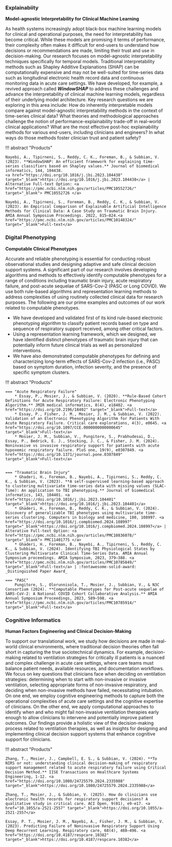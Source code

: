 ### Explainabiity

**Model-agnostic Interpretability for Clinical Machine Learning**

As health systems increasingly adopt black-box machine learning models for clinical and operational purposes, the need for interpretability has become critical. While these models are promising it terms of performance, their complexity often makes it difficult for end-users to understand how decisions or recommendations are made, limiting their trust and use in decision-making. Our research focuses on model-agnostic interpretability techniques specifically for temporal models. Traditional interpretability methods such as Shapley Additive Explanations (SHAP) can be computationally expensive and may not be well-suited for time-series data such as longitudinal electronic health record data and continuous monitoring data in acute care settings. We have developed, for example, a revived approach called ***WindowSHAP*** to address these challenges and advance the interpretability of clinical machine learning models, regardless of their underlying model architecture. Key research questions we are exploring in this area include: How do inherently interpretable models compare against model-agnostic interpretability methods in the context of time-series clinical data? What theories and methodological approaches challenge the notion of performance-explainability trade-off in real-world clinical applications? What are the most effective post-hoc explainability methods for various end-users, including clinicians and engineers? In what ways do those methods foster clinician trust and patient safety?

!!! abstract "Products"

    Nayebi, A., Tipirneni, S., Reddy, C. K., Foreman, B., & Subbian, V. (2023). **WindowSHAP: An efficient framework for explaining time-series classifiers based on Shapley values.** Journal of biomedical informatics, 144, 104438. 
    <a href="https://doi.org/10.1016/j.jbi.2023.104438" target="_blank">https://doi.org/10.1016/j.jbi.2023.104438</a> | Alternative Full-text Option: <a href="https://pmc.ncbi.nlm.nih.gov/articles/PMC10552726/" target="_blank"> PMC10552726 </a> 

    Nayebi, A., Tipirneni, S., Foreman, B., Reddy, C. K., & Subbian, V. (2023). An Empirical Comparison of Explainable Artificial Intelligence Methods for Clinical Data: A Case Study on Traumatic Brain Injury. AMIA Annual Symposium Proceedings. 2022, 815–824.<a href="https://pmc.ncbi.nlm.nih.gov/articles/PMC10148324/" target="_blank">Full-text</a>

### Digital Phenotyping

**Computable Clinical Phenotypes**

Accurate and reliable phenotyping is essential for conducting robust observational studies and designing adaptive and safe clinical decision support systems. A significant part of our research involves developing algorithms and methods to effectively identify computable phenotypes for a range of conditions including traumatic brain injury, acute respiratory failure, and post-acute sequelae of SARS-Cov-2 (PASC or Long COVID). We use both rule-based algorithms and representation learning methods to address complexities of using routinely collected clinical data for research purposes. The following are our prime examples and outcomes of our work related to computable phenotypes. 

* We have developed and validated first of its kind rule-based electronic phenotyping algorithm to classify patient records based on type and sequence of respiratory support received, among other critical factors. 
* Using a representation learning framework, which we designed, we have identified distinct phenotypes of traumatic brain injury that can potentially inform future clinical trials as well as personalized interventions. 
* We have also demonstrated computable phenotypes for defining and characterizing long-term effects of SARS-Cov-2 infection (i.e., PASC) based on symptom duration, infection severity, and the presence of specific symptom clusters. 

!!! abstract "Products"

    === "Acute Respiratory Failure"
        * Essay, P., Mosier, J., & Subbian, V. (2020). **Rule-Based Cohort Definitions for Acute Respiratory Failure: Electronic Phenotyping Algorithm.** JMIR medical informatics, 8(4), e18402. <a href="https://doi.org/10.2196/18402" target="_blank">Full-text</a>
        * Essay, P., Fisher, J. M., Mosier, J. M., & Subbian, V. (2022). Validation of an Electronic Phenotyping Algorithm for Patients With Acute Respiratory Failure. Critical care explorations, 4(3), e0645. <a href="https://doi.org/10.1097/CCE.0000000000000645" target="_blank">Full-text</a> 
        * Mosier, J. M., Subbian, V., Pungitore, S., Prabhudesai, D., Essay, P., Bedrick, E. J., Stocking, J. C., & Fisher, J. M. (2024). Noninvasive vs invasive respiratory support for patients with acute hypoxemic respiratory failure. PloS one, 19(9), e0307849. <a href="https://doi.org/10.1371/journal.pone.0307849" target="_blank">Full-text</a>
        

    === "Traumatic Brain Injury"
        * Ghaderi, H., Foreman, B., Nayebi, A., Tipirneni, S., Reddy, C. K., & Subbian, V. (2023). **A self-supervised learning-based approach to clustering multivariate time-series data with missing values (SLAC-Time): An application to TBI phenotyping.** Journal of biomedical informatics, 143, 104401. <a href="https://doi.org/10.1016/j.jbi.2023.104401" target="_blank">https://doi.org/10.1016/j.jbi.2023.104401</a>
        * Ghaderi, H., Foreman, B., Reddy, C. K., & Subbian, V. (2024). Discovery of generalizable TBI phenotypes using multivariate time-series clustering. Computers in biology and medicine, 180, 108997. <a href="https://doi.org/10.1016/j.compbiomed.2024.108997" target="_blank">https://doi.org/10.1016/j.compbiomed.2024.108997</a> | Alterative Full-text Option: <a href="https://pmc.ncbi.nlm.nih.gov/articles/PMC10836078/" target="_blank"> PMC11401775 </a>
        * Ghaderi, H., Foreman, B., Nayebi, A., Tipirneni, S., Reddy, C. K., & Subbian, V. (2024). Identifying TBI Physiological States by Clustering Multivariate Clinical Time-Series Data. AMIA Annual Symposium proceedings. AMIA Symposium, 2023, 379–388. <a href="https://pmc.ncbi.nlm.nih.gov/articles/PMC10785849/" target="_blank">Full-text</a> | :fontawesome-solid-award: _Distinguished Paper Award_

    === "PASC"
        Pungitore, S., Olorunnisola, T., Mosier, J., Subbian, V., & N3C Consortium (2024). **Computable Phenotypes for Post-acute sequelae of SARS-CoV-2: A National COVID Cohort Collaborative Analysis.** AMIA Annual Symposium Proceedings, 2023, 589–598. <a href="https://pmc.ncbi.nlm.nih.gov/articles/PMC10785914/" target="_blank">Full-text</a>

### Cognitive Informatics

**Human Factors Engineering and Clinical Decision-Making**

To support our translational work, we study how decisions are made in real-world clinical environments, where traditional decision theories often fall short in capturing the true sociotechnical dynamics. For example, decision-making related to ventilation strategies for critically ill patients is a nuanced and complex challenge in acute care settings, where care teams must balance patient needs, available resources, and documentation workflows. We focus on key questions that clinicians face when deciding on ventilation strategies: determining when to start with non-invasive or invasive ventilation, selecting appropriate forms of non-invasive respiratory, and deciding when non-invasive methods have failed, necessitating intubation. On one end, we employ cognitive engineering methods to capture both the operational complexities of acute care settings and the cognitive expertise of clinicians. On the other end, we apply computational approaches to identify when and who might fail non-invasive ventilation therapies early enough to allow clinicians to intervene and potentially improve patient outcomes. Our findings provide a holistic view of the decision-making process related to ventilation therapies, as well as insights for designing and implementing clinical decision support systems that enhance cognitive support for clinicians. 

!!! abstract "Products"

    Zhang, T., Mosier, J., Campbell, E. S., & Subbian, V. (2024). **To NIRS or not: understanding clinical decision-making of respiratory support management related to acute respiratory failure using Critical Decision Method.** IISE Transactions on Healthcare Systems Engineering, 1-12. <a href="https://doi.org/10.1080/24725579.2024.2335988" target="_blank">https://doi.org/10.1080/24725579.2024.2335988</a>

    Zhang, T., Mosier, J., & Subbian, V. (2025). How do clinicians use electronic health records for respiratory support decisions? A qualitative study in critical care. ACI Open, 9(01), e9-e17. <a href="10.1055/a-2521-2557" target="_blank">https://doi.org/10.1055/a-2521-2557</a>

    Essay, P. T., Mosier, J. M., Nayebi, A., Fisher, J. M., & Subbian, V. (2023). Predicting Failure of Noninvasive Respiratory Support Using Deep Recurrent Learning. Respiratory care, 68(4), 488–496. <a href="https://doi.org/10.4187/respcare.10382" target="_blank">https://doi.org/10.4187/respcare.10382</a>
